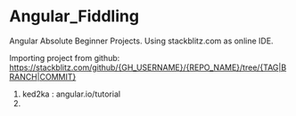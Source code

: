 # Angular_Fiddling

Angular Absolute Beginner Projects.
Using stackblitz.com as online IDE.

Importing project from github: https://stackblitz.com/github/{GH_USERNAME}/{REPO_NAME}/tree/{TAG|BRANCH|COMMIT}

1. ked2ka : angular.io/tutorial
2. 
